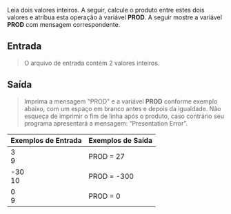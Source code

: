 Leia dois valores inteiros. A seguir, calcule o produto entre estes dois valores e atribua esta operação à variável **PROD**. A seguir mostre a variável **PROD** com mensagem correspondente.
## Entrada
> O arquivo de entrada contém 2 valores inteiros.

## Saída
> Imprima a mensagem "PROD" e a variável **PROD** conforme exemplo abaixo, com um espaço em branco antes e depois da igualdade. Não esqueça de imprimir o fim de linha após o produto, caso contrário seu programa apresentará a mensagem: “Presentation Error”.


| Exemplos de Entrada	 | Exemplos de Saída |
|----------------------|-------------------|
| 3<br/>9              | PROD = 27         |
| -30<br/>10           | PROD = -300     |
| 0<br/>9              | PROD = 0          |